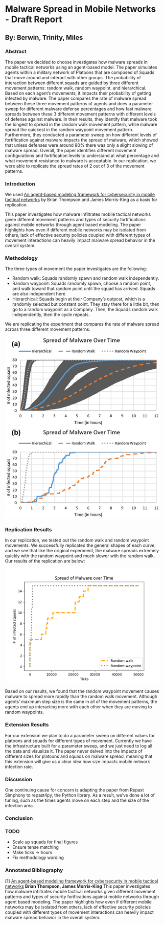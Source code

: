 # Malware Spread in Mobile Networks - Draft Report


## By: Berwin, Trinity, Miles


### Abstract

The paper we decided to choose investigates how malware spreads in mobile tactical networks using an agent-based model. The paper simulates agents within a military network of Platoons that are composed of Squads that move around and interact with other groups. The probability of interaction between different squads are guided by three different movement patterns: random walk, random waypoint, and hierarchical. Based on each agent’s movements, it impacts their probability of getting infected by malware. The paper compares the rate of malware spread between these three movement patterns of agents and does a parameter sweep for different malware defense percentages and how fast malware spreads between these 3 different movement patterns with different levels of defense against malware. In their results, they identify that malware took the longest to spread in the random walk movement pattern, while malware spread the quickest in the random waypoint movement pattern. Furthermore, they conducted a parameter sweep on how different levels of fortification against malware impacts the spread of malware, which showed that unless defenses were around 80% there was only a slight slowing of malware spread. Overall, the paper identifies different movement configurations and fortification levels to understand at what percentage and what movement resistance to malware is acceptable. In our replication, we were able to replicate the spread rates of 2 out of 3 of the movement patterns.


### Introduction

We used [An agent-based modeling framework for cybersecurity in mobile tactical networks](https://journals.sagepub.com/doi/10.1177/1548512917738858) by Brian Thompson and James Morris-King as a basis for replication.

This paper investigates how malware infiltrates mobile tactical networks given different movement patterns and types of security fortifications against mobile networks through agent based modeling. The paper highlights how even if different mobile networks may be isolated from others, lack of effective security policies coupled with different types of movement interactions can heavily impact malware spread behavior in the overall system. 


### Methodology

The three types of movement the paper investigates are the following:
* Random walk: Squads randomly spawn and random walk independently.
* Random waypoint: Squads randomly spawn, choose a random point, and walk toward that random point until the squad has arrived. Squads are also independent here.
* Hierarchical: Squads begin at their Company’s outpost, which is a randomly selected but constant point. They stay there for a little bit, then go to a random waypoint as a Company. Then, the Squads random walk independently, then the cycle repeats.

We are replicating the experiment that compares the rate of malware spread across three different movement patterns.

![](img/malware_spread.jpeg)



### Replication Results

In our replication, we tested out the random walk and random waypoint movements. We successfully replicated the general shapes of each curve, and we see that like the original experiment, the malware spreads extremely quickly with the random waypoint and much slower with the random walk. Our results of the replication are below:

![](img/replication.png)

Based on our results, we found that the random waypoint movement causes malware to spread more rapidly than the random walk movement. Although agents’ maximum step size is the same in all of the movement patterns, the agents end up interacting more with each other when they are moving to random waypoints.



### Extension Results

For our extension we plan to do a parameter sweep on different values for platoons and squads for different types of movement. Currently we have the infrastructure built for a parameter sweep, and we just need to log all the data and visualize it. The paper never delved into the impacts of different sizes for platoons and squads on malware spread, meaning that this extension will give us a clear idea how size impacts mobile network infection rate. 

### Discussion

One continuing cause for concern is adapting the paper from Repast Simphony to repast4py, the Python library. As a result, we’ve done a lot of tuning, such as the times agents move on each step and the size of the infection area.

### Conclusion

### TODO
* Scale up squads for final figures
* Ensure tense matching
* Make ticks -> hours
* Fix methodology wording

### Annotated Bibliography

[1] [An agent-based modeling framework for cybersecurity in mobile tactical networks](https://journals.sagepub.com/doi/10.1177/1548512917738858) **Brian Thompson, James Morris-King** 
This paper investigates how malware infiltrates mobile tactical networks given different movement patterns and types of security forifications against mobile networks through agent based modeling. The paper highlights how even if different mobile networks may be isolated from others, lack of effective security policies coupled with different types of movement interactions can heavily impact malware spread behavior in the overall system.  
 
